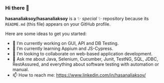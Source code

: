 ### Hi there 👋

**hasanaliaksoy/hasanaliaksoy** is a ✨ _special_ ✨ repository because its `README.md` (this file) appears on your GitHub profile.

Here are some ideas to get you started:

- 🔭 I’m currently working on GUI, API and DB Testing.
- 🌱 I’m currently learning Appium and JS-Cypress.
- 👯 I’m looking to collaborate on web-based application development.
- 💬 Ask me about Java, Selenium, Cucumber, Junit, TestNG, SQL, JDBC, RestAssured, and everything about software testing with automation or manual.
- 📫 How to reach me: https://www.linkedin.com/in/hasanaliaksoy/

